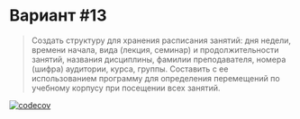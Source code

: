 # Вариант #13 

> Создать структуру для хранения расписания занятий: дня недели, времени начала, вида (лекция, семинар) и продолжительности занятий, названия дисциплины, фамилии преподавателя, номера (шифра) аудитории, курса, группы. Составить с ее использованием программу для определения перемещений по учебному корпусу при посещении всех занятий.

[![codecov](https://codecov.io/gh/MrLeonardPak/technopark_hw-c_cpp/branch/main/graph/badge.svg?token=V7EVIDNX39)](https://codecov.io/gh/MrLeonardPak/technopark_hw-c_cpp)